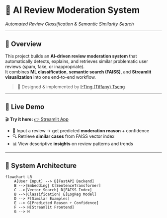 # 🤖 AI Review Moderation System  
*Automated Review Classification & Semantic Similarity Search*

---

## 🌟 Overview

This project builds an **AI-driven review moderation system** that automatically detects, explains, and retrieves similar problematic user reviews (spam, fake, or inappropriate).  
It combines **ML classification**, **semantic search (FAISS)**, and **Streamlit visualization** into one end-to-end workflow.

> 🧠 Designed & implemented by [I-Ting (Tiffany) Tseng](https://github.com/itingtseng)

---

## 🚀 Live Demo

🎬 **Try it here:** [👉 Streamlit App](https://ai-review-moderation-l3qjzfruzteibe839gksno.streamlit.app)

- 📝 Input a review → get predicted **moderation reason** + confidence  
- 🔍 Retrieve **similar cases** from FAISS vector index  
- 📊 View descriptive **insights** on review patterns and trends  

---

## 🧩 System Architecture

```mermaid
flowchart LR
    A[User Input] --> B[FastAPI Backend]
    B -->|Embedding| C[SentenceTransformer]
    C -->|Vector Search| D[FAISS Index]
    B -->|Classification| E[LogReg Model]
    D --> F[Similar Examples]
    E --> G[Predicted Reason + Confidence]
    F --> H[Streamlit Frontend]
    G --> H
